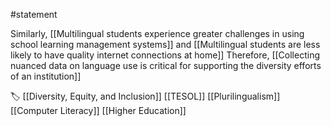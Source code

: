 #statement

Similarly, [[Multilingual students experience greater challenges in using school learning management systems]] and [[Multilingual students are less likely to have quality internet connections at home]] Therefore, [[Collecting nuanced data on language use is critical for supporting the diversity efforts of an institution]] 

🏷️ [[Diversity, Equity, and Inclusion]]  [[TESOL]] [[Plurilingualism]] [[Computer Literacy]] [[Higher Education]]